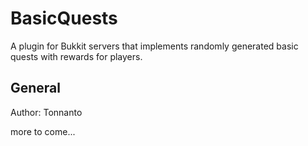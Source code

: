 # BasicQuests
A plugin for Bukkit servers that implements randomly generated basic quests with rewards for players.


## General
Author: Tonnanto

more to come...
